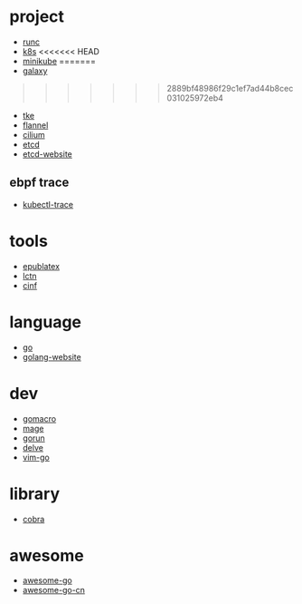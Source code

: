 # project
* [runc](https://github.com/opencontainers/runc)
* [k8s](https://github.com/kubernetes/kubernetes)
<<<<<<< HEAD
* [minikube](https://github.com/kubernetes/minikube)
=======
* [galaxy](https://github.com/tkestack/galaxy)
>>>>>>> 2889bf48986f29c1ef7ad44b8cec031025972eb4
* [tke](https://github.com/tkestack/tke)
* [flannel](https://github.com/coreos/flannel)
* [cilium](https://github.com/cilium/cilium)
* [etcd](https://github.com/etcd-io/etcd)
* [etcd-website](https://github.com/etcd-io/website)

## ebpf trace
* [kubectl-trace](https://github.com/iovisor/kubectl-trace)

# tools
* [epublatex](https://github.com/seehuhn/epublatex)
* [lctn](https://github.com/chenchun/lctn)
* [cinf](https://github.com/mhausenblas/cinf)

# language
* [go](https://github.com/golang/go)
* [golang-website](https://github.com/golang/website)

# dev
* [gomacro](https://github.com/cosmos72/gomacro)
* [mage](https://github.com/magefile/mage)
* [gorun](https://github.com/erning/gorun)
* [delve](https://github.com/go-delve/delve)
* [vim-go](https://github.com/fatih/vim-go)

# library
* [cobra](https://github.com/spf13/cobra)

# awesome
* [awesome-go](https://github.com/avelino/awesome-go)
* [awesome-go-cn](https://github.com/hackstoic/golang-open-source-projects)
